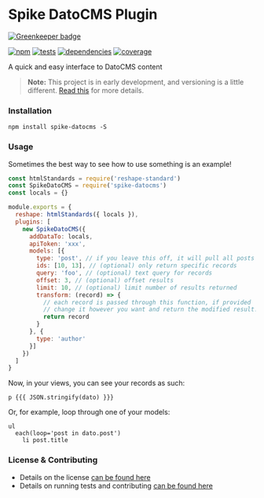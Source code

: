 # Spike DatoCMS Plugin

[![Greenkeeper badge](https://badges.greenkeeper.io/static-dev/spike-datocms.svg)](https://greenkeeper.io/)

[![npm](https://img.shields.io/npm/v/spike-datocms.svg?style=flat-square)](https://npmjs.com/package/spike-datocms)
[![tests](https://img.shields.io/travis/static-dev/spike-datocms.svg?style=flat-square)](https://travis-ci.org/static-dev/spike-datocms?branch=master)
[![dependencies](https://img.shields.io/david/static-dev/spike-datocms.svg?style=flat-square)](https://david-dm.org/static-dev/spike-datocms)
[![coverage](https://img.shields.io/coveralls/static-dev/spike-datocms.svg?style=flat-square)](https://coveralls.io/r/static-dev/spike-datocms?branch=master)

A quick and easy interface to DatoCMS content

> **Note:** This project is in early development, and versioning is a little different. [Read this](http://markup.im/#q4_cRZ1Q) for more details.

### Installation

`npm install spike-datocms -S`

### Usage

Sometimes the best way to see how to use something is an example!

```js
const htmlStandards = require('reshape-standard')
const SpikeDatoCMS = require('spike-datocms')
const locals = {}

module.exports = {
  reshape: htmlStandards({ locals }),
  plugins: [
    new SpikeDatoCMS({
      addDataTo: locals,
      apiToken: 'xxx',
      models: [{
        type: 'post', // if you leave this off, it will pull all posts
        ids: [10, 13], // (optional) only return specific records
        query: 'foo', // (optional) text query for records
        offset: 3, // (optional) offset results
        limit: 10, // (optional) limit number of results returned
        transform: (record) => {
          // each record is passed through this function, if provided
          // change it however you want and return the modified result!
          return record
        }
      }, {
        type: 'author'
      }]
    })
  ]
}
```

Now, in your views, you can see your records as such:

```
p {{{ JSON.stringify(dato) }}}
```

Or, for example, loop through one of your models:

```
ul
  each(loop='post in dato.post')
    li post.title
```

### License & Contributing

- Details on the license [can be found here](LICENSE.md)
- Details on running tests and contributing [can be found here](contributing.md)
